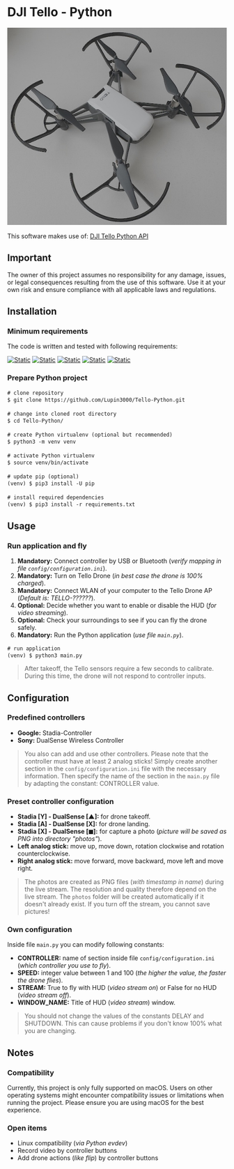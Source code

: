 # DJI Tello - Python

![DJI Tello Drone](./img/dji_tello_drone.jpg)

This software makes use of: [DJI Tello Python API](https://djitellopy.readthedocs.io/en/latest/tello/)

## Important

The owner of this project assumes no responsibility for any damage, issues, or legal consequences resulting from the use of this software. Use it at your own risk and ensure compliance with all applicable laws and regulations.

## Installation

### Minimum requirements

The code is written and tested with following requirements:

[![Static](https://img.shields.io/badge/python->=3.12.x-green)](https://python.org)
[![Static](https://img.shields.io/badge/hidapi-==0.14.0-green)](https://github.com/trezor/cython-hidapi)
[![Static](https://img.shields.io/badge/djitellopy-==2.5.0-green)](https://github.com/damiafuentes/DJITelloPy)
[![Static](https://img.shields.io/badge/opencv-==4.11.0.86-green)](https://github.com/opencv/opencv-python)
[![Static](https://img.shields.io/badge/numpy-==2.2.4-green)](https://numpy.org)

### Prepare Python project

```shell
# clone repository
$ git clone https://github.com/Lupin3000/Tello-Python.git

# change into cloned root directory
$ cd Tello-Python/

# create Python virtualenv (optional but recommended)
$ python3 -m venv venv

# activate Python virtualenv
$ source venv/bin/activate

# update pip (optional)
(venv) $ pip3 install -U pip

# install required dependencies
(venv) $ pip3 install -r requirements.txt
```

## Usage

### Run application and fly

1. **Mandatory:** Connect controller by USB or Bluetooth (_verify mapping in file `config/configuration.ini`_).
2. **Mandatory:** Turn on Tello Drone (_in best case the drone is 100% charged_).
3. **Mandatory:** Connect WLAN of your computer to the Tello Drone AP (_Default is: TELLO-??????_).
4. **Optional:** Decide whether you want to enable or disable the HUD (_for video streaming_).
5. **Optional:** Check your surroundings to see if you can fly the drone safely.
6. **Mandatory:** Run the Python application (_use file `main.py`_).

```shell
# run application
(venv) $ python3 main.py
```

> After takeoff, the Tello sensors require a few seconds to calibrate. During this time, the drone will not respond to controller inputs.

## Configuration

### Predefined controllers

- **Google:** Stadia-Controller
- **Sony:** DualSense Wireless Controller

> You also can add and use other controllers. Please note that the controller must have at least 2 analog sticks! Simply create another section in the `config/configuration.ini` file with the necessary information. Then specify the name of the section in the `main.py` file by adapting the constant: CONTROLLER value.

### Preset controller configuration

- **Stadia [Y] - DualSense [&#x25B2;]:** for drone takeoff.
- **Stadia [A] - DualSense [X]:** for drone landing.
- **Stadia [X] - DualSense [&#x25FC;]:** for capture a photo (_picture will be saved as PNG into directory "photos"_).
- **Left analog stick:** move up, move down, rotation clockwise and rotation counterclockwise.
- **Right analog stick:** move forward, move backward, move left and move right.

> The photos are created as PNG files (_with timestamp in name_) during the live stream. The resolution and quality therefore depend on the live stream. The `photos` folder will be created automatically if it doesn't already exist. If you turn off the stream, you cannot save pictures!

### Own configuration

Inside file `main.py` you can modify following constants:

- **CONTROLLER:** name of section inside file `config/configuration.ini` (_which controller you use to fly_).
- **SPEED:** integer value between 1 and 100 (_the higher the value, the faster the drone flies_).
- **STREAM:** True to fly with HUD (_video stream on_) or False for no HUD (_video stream off_).
- **WINDOW_NAME:** Title of HUD (_video stream_) window.

> You should not change the values of the constants DELAY and SHUTDOWN. This can cause problems if you don't know 100% what you are changing.

## Notes

### Compatibility

Currently, this project is only fully supported on macOS. Users on other operating systems might encounter compatibility issues or limitations when running the project. Please ensure you are using macOS for the best experience.

### Open items

- Linux compatibility (_via Python evdev_)
- Record video by controller buttons
- Add drone actions (_like flip_) by controller buttons
